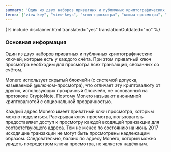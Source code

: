 ```yaml
---
summary: 'Один из двух наборов приватных и публичных криптографических ключей, которые есть у каждого счёта. При этом приватный ключ просмотра необходим для просмотра всех транзакций, связанных со счётом.'
terms: ["view-key", "view-keys", "ключ-просмотра", "ключа-просмотра", "ключом-просмотра"]
---
```


{% include disclaimer.html translated="yes" translationOutdated="no" %}

### Основная информация

Один из двух наборов приватных и публичных криптографических ключей, которые
есть у каждого счёта. При этом приватный ключ просмотра необходим для
просмотра всех транзакций, связанных со счётом.

Monero использует скрытый блокчейн (с системой допуска, называемой
@ключом-просмотра), что отличает эту криптовалюту от других, использующих
прозрачный блокчейн, не основанный на протоколе CryptoNote. Поэтому Monero
называют анонимной криптовалютой с опциональной прозрачностью.

Каждый адрес Monero имеет приватный ключ просмотра, которым можно
поделиться. Раскрывая ключ просмотра, пользователь предоставляет доступ к
просмотру каждой входящей транзакции для соответствующего адреса. Тем не
менее по состоянию на июнь 2017 исходящие транзакции не могут быть
просмотрены надлежащим образом. Следовательно, баланс по адресу Monero,
который можно увидеть посредством ключа просмотра, не является надёжным.
